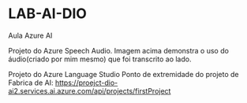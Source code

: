 # LAB-AI-DIO
Aula Azure AI

Projeto do Azure Speech Audio.
Imagem acima demonstra o uso do áudio(criado por mim mesmo) que foi transcrito ao lado.


Projeto do Azure Language Studio
Ponto de extremidade do projeto de Fabrica de AI:
https://proejct-dio-ai2.services.ai.azure.com/api/projects/firstProject
